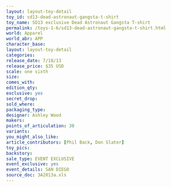 ```yaml
---
layout: layout-toy-detail 
toy_id: sd13-dead-astronaut-gangsta-t-shirt
toy_name: SD13 exclusive Dead Astronaut Gangsta T-shirt
permalink: /toys-1-6/sd13-dead-astronaut-gangsta-t-shirt.html
world: Apparel
world_abr: APP 
character_base: 
layout: layout-toy-detail
categories: 
release_date: 7/18/13
release_price: $35 USD
scale: one sixth
size: 
comes_with: 
edition_qty: 
exclusive: yes
secret_drop: 
sold_where: 
packaging_type: 
designer: Ashley Wood
makers: 
points_of_articulation: 30
variants: 
you_might_also_like: 
article_contributors: [Phil Back, Don Slater]
toy_pics: 
backstory: 
sale_type: EVENT EXCLUSIVE
event_exclusive: yes
event_details: SAN DIEGO
source_doc: 3A2013a.xls
---
```

